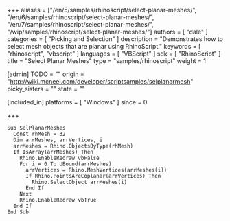 +++
aliases = ["/en/5/samples/rhinoscript/select-planar-meshes/", "/en/6/samples/rhinoscript/select-planar-meshes/", "/en/7/samples/rhinoscript/select-planar-meshes/", "/wip/samples/rhinoscript/select-planar-meshes/"]
authors = [ "dale" ]
categories = [ "Picking and Selection" ]
description = "Demonstrates how to select mesh objects that are planar using RhinoScript."
keywords = [ "rhinoscript", "vbscript" ]
languages = [ "VBScript" ]
sdk = [ "RhinoScript" ]
title = "Select Planar Meshes"
type = "samples/rhinoscript"
weight = 1

[admin]
TODO = ""
origin = "http://wiki.mcneel.com/developer/scriptsamples/selplanarmesh"
picky_sisters = ""
state = ""

[included_in]
platforms = [ "Windows" ]
since = 0

+++

```vbnet
Sub SelPlanarMeshes
  Const rhMesh = 32
  Dim arrMeshes, arrVertices, i
  arrMeshes = Rhino.ObjectsByType(rhMesh)
  If IsArray(arrMeshes) Then
    Rhino.EnableRedraw vbFalse
    For i = 0 To UBound(arrMeshes)
      arrVertices = Rhino.MeshVertices(arrMeshes(i))
      If Rhino.PointsAreCoplanar(arrVertices) Then
        Rhino.SelectObject arrMeshes(i)
      End If
    Next
    Rhino.EnableRedraw vbTrue
  End If
End Sub
```
